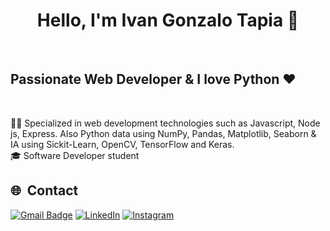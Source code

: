 <h1 align="center">Hello, I'm Ivan Gonzalo Tapia 👋</h1>
<br/>
<h2> Passionate Web Developer & I love Python ♥ </h2>
<br/>
<p>
  🧑‍💻 Specialized in web development technologies such as Javascript, Node js, Express.
        Also Python data using NumPy, Pandas, Matplotlib, Seaborn & IA using Sickit-Learn, OpenCV, TensorFlow and Keras. <br/>
    🎓 Software Developer student
</p>

## 🌐 &nbsp;Contact

[![Gmail Badge](https://img.shields.io/badge/-aivan.gonzalo01@gmail.com-c14438?style=flat-square&logo=Gmail&logoColor=white&link=mailto:aivan.gonzalo01@gmail.com)](mailto:aivan.gonzalo01@gmail.com)
[![LinkedIn](https://img.shields.io/badge/LinkedIn-%230077B5.svg?logo=linkedin&logoColor=white)](https://www.linkedin.com/in/ivan-gonzalo-tapia-7170b3261/)  [![Instagram](https://img.shields.io/badge/Instagram-%23E4405F.svg?logo=Instagram&logoColor=white)](https://www.instagram.com/eivan.gonzalo/)
